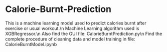 # Calorie-Burnt-Prediction
This is a machine learning model used to predict calories burnt after exercise or usual workout.\n
Machine Learning algorithm used is XGBRegressor.\n
Also find the GUI file: CalorieBurntPrediction.py\n
Find the complete procedure of cleaning data and model training in file: CalorieBurntModel.ipynb
